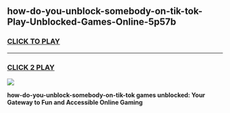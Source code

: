 
## how-do-you-unblock-somebody-on-tik-tok-Play-Unblocked-Games-Online-5p57b
<h3>
<a href="https://premium76.site?title=how-do-you-unblock-somebody-on-tik-tok&ref=25A">CLICK TO PLAY</a></h3>
<hr>

<h3>
<a href="https://premium76.site?title=how-do-you-unblock-somebody-on-tik-tok&ref=25A">CLICK 2 PLAY</a>
  
</h3>

<a href="https://premium76.site?title=how-do-you-unblock-somebody-on-tik-tok&ref=25A"><img src="https://clearcache.store/games.png"></a>


**how-do-you-unblock-somebody-on-tik-tok games unblocked: Your Gateway to Fun and Accessible Online Gaming**
